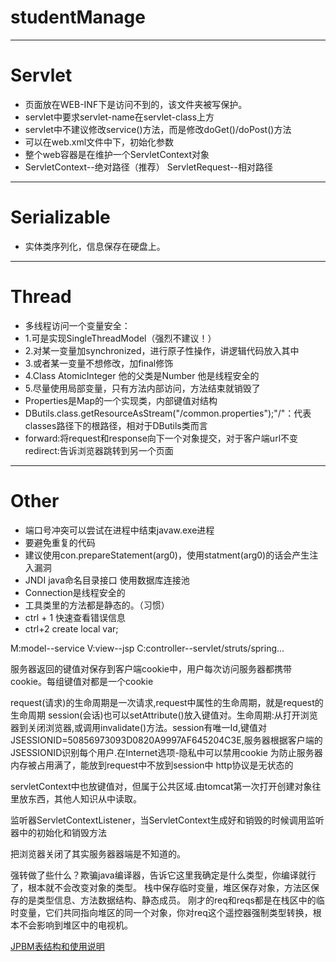 # studentManage
---
# Servlet
>
* 页面放在WEB-INF下是访问不到的，该文件夹被写保护。
* servlet中要求servlet-name在servlet-class上方
* servlet中不建议修改service()方法，而是修改doGet()/doPost()方法
* 可以在web.xml文件中<servlet>下，初始化参数
* 整个web容器是在维护一个ServletContext对象
* ServletContext--绝对路径（推荐）	ServletRequest--相对路径

---

# Serializable
>
* 实体类序列化，信息保存在硬盘上。

---

# Thread
>
* 多线程访问一个变量安全：
* 1.可是实现SingleThreadModel（强烈不建议！）
* 2.对某一变量加synchronized，进行原子性操作，讲逻辑代码放入其中
* 3.或者某一变量不想修改，加final修饰
* 4.Class AtomicInteger 他的父类是Number 他是线程安全的
* 5.尽量使用局部变量，只有方法内部访问，方法结束就销毁了
* Properties是Map的一个实现类，内部键值对结构
* DButils.class.getResourceAsStream("/common.properties");"/"：代表classes路径下的根路径，相对于DButils类而言
* forward:将request和response向下一个对象提交，对于客户端url不变   redirect:告诉浏览器跳转到另一个页面

---

# Other
>
* 端口号冲突可以尝试在进程中结束javaw.exe进程
* 要避免重复的代码 
* 建议使用con.prepareStatement(arg0)，使用statment(arg0)的话会产生注入漏洞
* JNDI	java命名目录接口   使用数据库连接池
* Connection是线程安全的
* 工具类里的方法都是静态的。（习惯）
* ctrl + 1 快速查看错误信息
* ctrl+2 create local var;

M:model--service
V:view--jsp
C:controller--servlet/struts/spring...

服务器返回的键值对保存到客户端cookie中，用户每次访问服务器都携带cookie。每组键值对都是一个cookie

request(请求)的生命周期是一次请求,request中属性的生命周期，就是request的生命周期
session(会话)也可以setAttribute()放入键值对。生命周期:从打开浏览器到关闭浏览器,或调用invalidate()方法。session有唯一Id,键值对JSESSIONID=50856973093D0820A9997AF645204C3E,服务器根据客户端的JSESSIONID识别每个用户.在Internet选项-隐私中可以禁用cookie
为防止服务器内存被占用满了，能放到request中不放到session中
http协议是无状态的

servletContext中也放键值对，但属于公共区域.由tomcat第一次打开创建对象往里放东西，其他人知识从中读取。

监听器ServletContextListener，当ServletContext生成好和销毁的时候调用监听器中的初始化和销毁方法

把浏览器关闭了其实服务器器端是不知道的。

>
强转做了些什么？欺骗java编译器，告诉它这里我确定是什么类型，你编译就行了，根本就不会改变对象的类型。
栈中保存临时变量，堆区保存对象，方法区保存的是类型信息、方法数据结构、静态成员。 
刚才的req和reqs都是在栈区中的临时变量，它们共同指向堆区的同一个对象，你对req这个遥控器强制类型转换，根本不会影响到堆区中的电视机。

[JPBM表结构和使用说明](http://search.sina.com.cn/?q=JBPM%E6%95%B0%E6%8D%AE%E5%BA%93%E8%A1%A8%E8%AF%B4%E6%98%8E&ie=utf-8&e=utf-8&range=article&t=&s=sup&by=all&type=&stype=1&c=blog)
